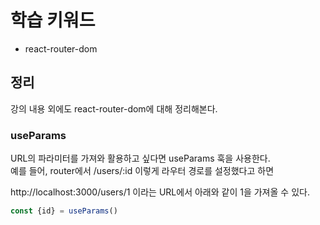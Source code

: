 # 학습 키워드

- react-router-dom 

## 정리

강의 내용 외에도 react-router-dom에 대해 정리해본다.

### useParams

URL의 파라미터를 가져와 활용하고 싶다면 useParams 훅을 사용한다.  
예를 들어, router에서 /users/:id 이렇게 라우터 경로를 설정했다고 하면  

http://localhost:3000/users/1 이라는 URL에서 아래와 같이 1을 가져올 수 있다.

```ts
const {id} = useParams()
```